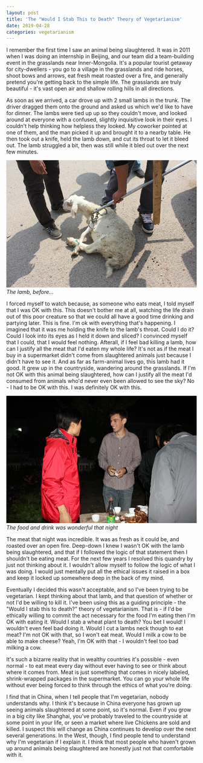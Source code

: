 ```yaml
---
layout: post
title: 'The "Would I Stab This to Death" Theory of Vegetarianism'
date: 2019-04-28
categories: vegetarianism
---
```


I remember the first time I saw an animal being slaughtered. It was in 2011 when I was doing an internship in Beijing, and our team did a team-building event in the grasslands near Inner-Mongolia. It's a popular tourist getaway for city-dwellers - you go to a village in the grasslands and ride horses, shoot bows and arrows, eat fresh meat roasted over a fire, and generally pretend you're getting back to the simple life. The grasslands are truly beautiful - it's vast open air and shallow rolling hills in all directions.

As soon as we arrived, a car drove up with 2 small lambs in the trunk. The driver dragged them onto the ground and asked us which we'd like to have for dinner. The lambs were tied up up so they couldn't move, and looked around at everyone with a confused, slightly inquisitive look in their eyes. I couldn't help thinking how helpless they looked. My coworker pointed at one of them, and the man picked it up and brought it to a nearby table. He then took out a knife, held the lamb down, and cut its throat to let it bleed out. The lamb struggled a bit, then was still while it bled out over the next few minutes.

<img src="/assets/lamb_before.jpg" alt="Cute lamb, before" />
<i class="small">The lamb, before...</i>

I forced myself to watch because, as someone who eats meat, I told myself that I was OK with this. This doesn't bother me at all, watching the life drain out of this poor creature so that we could all have a good time drinking and partying later. This is fine. I'm ok with everything that's happening. I imagined that it was me holding the knife to the lamb's throat. Could I do it? Could I look into its eyes as I held it down and sliced? I convinced myself that I could, that I would feel nothing. Afterall, if I feel bad killing a lamb, how can I justify all the meat that I'd eaten my whole life? It's not as if the meat I buy in a supermarket didn't come from slaughtered animals just because I didn't have to see it. And as far as farm-animal lives go, this lamb had it good. It grew up in the countryside, wandering around the grasslands. If I'm not OK with this animal being slaughtered, how can I justify all the meat I'd consumed from animals who'd never even been allowed to see the sky? No - I had to be OK with this. I was definitely OK with this.

<img src="/assets/lamb_after.jpg" alt="Cute lamb, after" />
<i class="small">The food and drink was wonderful that night</i>

The meat that night was incredible. It was as fresh as it could be, and roasted over an open fire. Deep-down I knew I wasn't OK with the lamb being slaughtered, and that if I followed the logic of that statement then I shouldn't be eating meat. For the next few years I resolved this quandry by just not thinking about it. I wouldn't allow myself to follow the logic of what I was doing. I would just mentally put all the ethical issues it raised in a box and keep it locked up somewhere deep in the back of my mind.

Eventually I decided this wasn't acceptable, and so I've been trying to be vegetarian. I kept thinking about that lamb, and that question of whether or not I'd be willing to kill it. I've been using this as a guiding principle - the "Would I stab this to death?" theory of vegetarianism. That is - if I'd be ethically willing to commit the act necessary for the food I'm eating then I'm OK with eating it. Would I stab a wheat plant to death? You bet I would! I wouldn't even feel bad doing it. Would I cut a lambs neck though to eat meat? I'm not OK with that, so I won't eat meat. Would I milk a cow to be able to make cheese? Yeah, I'm OK with that - I wouldn't feel too bad milking a cow.

It's such a bizarre reality that in wealthy countries it's possible - even normal - to eat meat every day without ever having to see or think about where it comes from. Meat is just something that comes in nicely labeled, shrink-wrapped packages in the supermarket. You can go your whole life without ever being forced to think through the ethics of what you're doing.

I find that in China, when I tell people that I'm vegetarian, nobody understands why. I think it's because in China everyone has grown up seeing animals slaughtered at some point, so it's normal. Even if you grow in a big city like Shanghai, you've probably traveled to the countryside at some point in your life, or seen a market where live Chickens are sold and killed. I suspect this will change as China continues to develop over the next several generations. In the West, though, I find people tend to understand why I'm vegetarian if I explain it. I think that most people who haven't grown up around animals being slaughtered are honestly just not that comfortable with it.
